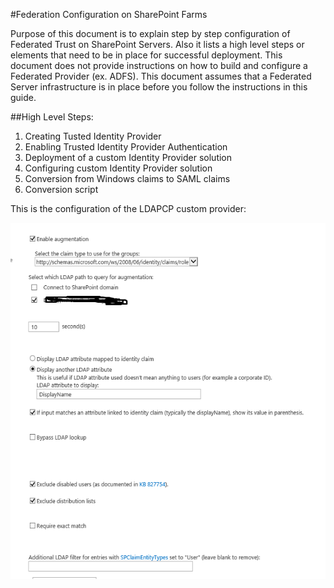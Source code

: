 #Federation Configuration on SharePoint Farms

 Purpose of this document is to explain step by step configuration of Federated Trust on SharePoint Servers. Also it lists a high level steps or elements that need to be in place for successful deployment.
 This document does not provide instructions on how to build and configure a Federated Provider (ex. ADFS). This document assumes that a Federated Server infrastructure is in place before you follow the instructions in this guide.

##High Level Steps:

   1. Creating Tusted Identity Provider
   2. Enabling Trusted Identity Provider Authentication
   3. Deployment of a custom Identity Provider solution
   4. Configuring custom Identity Provider solution
   5. Conversion from Windows claims to SAML claims
   6. Conversion script

   


This is the configuration of the LDAPCP custom provider:

![Image of LDAPCP](https://github.com/libchiak/SharePointScripts/blob/master/LDAPCP.png)
 
